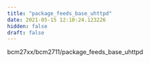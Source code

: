 ```yaml
---
title: "package_feeds_base_uhttpd"
date: 2021-05-15 12:10:24.123226
hidden: false
draft: false
---
```


bcm27xx/bcm2711/package_feeds_base_uhttpd


